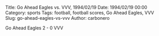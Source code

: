 Title: Go Ahead Eagles vs. VVV, 1994/02/19
Date: 1994/02/19 00:00
Category: sports
Tags: football, football scores, Go Ahead Eagles, VVV
Slug: go-ahead-eagles-vs-vvv
Author: carbonero


Go Ahead Eagles 2 - 0 VVV
